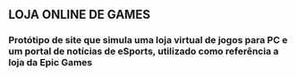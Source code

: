 ##  LOJA ONLINE DE GAMES
### Protótipo de site que simula uma loja virtual de jogos para PC e um portal de notícias de eSports, utilizado como referência a loja da Epic Games